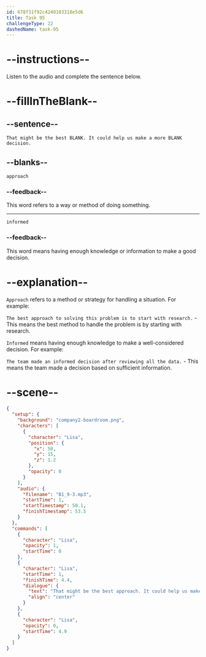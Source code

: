```yaml
---
id: 678f31f92c4240103318e5d6
title: Task 95
challengeType: 22
dashedName: task-95
---
```


<!-- (audio) Lisa: That might be the best approach. It could help us make a more informed decision. -->

# --instructions--

Listen to the audio and complete the sentence below.

# --fillInTheBlank--

## --sentence--

`That might be the best BLANK. It could help us make a more BLANK decision.`

## --blanks--

`approach`

### --feedback--

This word refers to a way or method of doing something.

---

`informed`

### --feedback--

This word means having enough knowledge or information to make a good decision.

# --explanation--

`Approach` refers to a method or strategy for handling a situation. For example:

`The best approach to solving this problem is to start with research.` - This means the best method to handle the problem is by starting with research.

`Informed` means having enough knowledge to make a well-considered decision. For example:

`The team made an informed decision after reviewing all the data.` - This means the team made a decision based on sufficient information.

# --scene--

```json
{
  "setup": {
    "background": "company2-boardroom.png",
    "characters": [
      {
        "character": "Lisa",
        "position": {
          "x": 50,
          "y": 15,
          "z": 1.2
        },
        "opacity": 0
      }
    ],
    "audio": {
      "filename": "B1_9-3.mp3",
      "startTime": 1,
      "startTimestamp": 50.1,
      "finishTimestamp": 53.5
    }
  },
  "commands": [
    {
      "character": "Lisa",
      "opacity": 1,
      "startTime": 0
    },
    {
      "character": "Lisa",
      "startTime": 1,
      "finishTime": 4.4,
      "dialogue": {
        "text": "That might be the best approach. It could help us make a more informed decision.",
        "align": "center"
      }
    },
    {
      "character": "Lisa",
      "opacity": 0,
      "startTime": 4.9
    }
  ]
}
```
